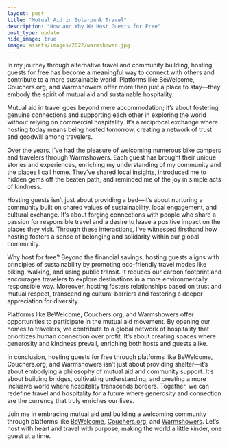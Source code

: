 ```yaml
---
layout: post
title: "Mutual Aid in Solarpunk Travel"
description: "How and Why We Host Guests for Free"
post_type: update
hide_image: true
image: assets/images/2022/warmshower.jpg
--- 
```


In my journey through alternative travel and community building, hosting guests for free has become a meaningful way to connect with others and contribute to a more sustainable world. Platforms like BeWelcome, Couchers.org, and Warmshowers offer more than just a place to stay—they embody the spirit of mutual aid and sustainable hospitality.

Mutual aid in travel goes beyond mere accommodation; it’s about fostering genuine connections and supporting each other in exploring the world without relying on commercial hospitality. It’s a reciprocal exchange where hosting today means being hosted tomorrow, creating a network of trust and goodwill among travelers.

Over the years, I’ve had the pleasure of welcoming numerous bike campers and travelers through Warmshowers. Each guest has brought their unique stories and experiences, enriching my understanding of my community and the places I call home. They’ve shared local insights, introduced me to hidden gems off the beaten path, and reminded me of the joy in simple acts of kindness.

Hosting guests isn’t just about providing a bed—it’s about nurturing a community built on shared values of sustainability, local engagement, and cultural exchange. It’s about forging connections with people who share a passion for responsible travel and a desire to leave a positive impact on the places they visit. Through these interactions, I’ve witnessed firsthand how hosting fosters a sense of belonging and solidarity within our global community.

Why host for free? Beyond the financial savings, hosting guests aligns with principles of sustainability by promoting eco-friendly travel modes like biking, walking, and using public transit. It reduces our carbon footprint and encourages travelers to explore destinations in a more environmentally responsible way. Moreover, hosting fosters relationships based on trust and mutual respect, transcending cultural barriers and fostering a deeper appreciation for diversity.

Platforms like BeWelcome, Couchers.org, and Warmshowers offer opportunities to participate in the mutual aid movement. By opening our homes to travelers, we contribute to a global network of hospitality that prioritizes human connection over profit. It’s about creating spaces where generosity and kindness prevail, enriching both hosts and guests alike.

In conclusion, hosting guests for free through platforms like BeWelcome, Couchers.org, and Warmshowers isn’t just about providing shelter—it’s about embodying a philosophy of mutual aid and community support. It’s about building bridges, cultivating understanding, and creating a more inclusive world where hospitality transcends borders. Together, we can redefine travel and hospitality for a future where generosity and connection are the currency that truly enriches our lives.

Join me in embracing mutual aid and building a welcoming community through platforms like [BeWelcome](https://www.bewelcome.org/), [Couchers.org](https://www.couchers.org/), and [Warmshowers](https://www.warmshowers.org/). Let’s host with heart and travel with purpose, making the world a little kinder, one guest at a time.

